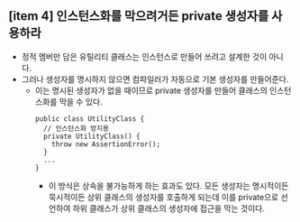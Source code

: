 ## [item 4] 인스턴스화를 막으려거든 private 생성자를 사용하라

- 정적 멤버만 담은 유틸리티 클래스는 인스턴스로 만들어 쓰려고 설계한 것이 아니다.
- 그러나 생성자를 명시하지 않으면 컴파일러가 자동으로 기본 생성자를 만들어준다.
  - 이는 명시된 생성자가 없을 때이므로 private 생성자를 만들어 클래스의 인스턴스화를 막을 수 있다.
    ```
    public class UtilityClass {
      // 인스턴스화 방지용
      private UtilityClass() {
        throw new AssertionError();
      }
      ...
    }
    ```
    - 이 방식은 상속을 불가능하게 하는 효과도 있다. 모든 생성자는 명시적이든 묵시적이든 상위 클래스의 생성자를 호출하게 되는데 이를 private으로 선언하여 하위 클래스가 상위 클래스의 생성자에 접근을 막는 것이다.